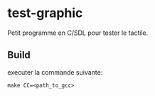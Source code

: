 # test-graphic

Petit programme en C/SDL pour tester le tactile.

## Build

executer la commande suivante:

```
make CC=<path_to_gcc>
```